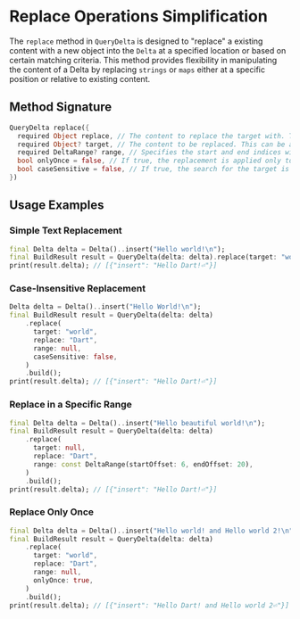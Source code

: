 # Replace Operations Simplification

The `replace` method in `QueryDelta` is designed to "replace" a existing content with a new object into the `Delta` at a specified location or based on certain matching criteria. This method provides flexibility in manipulating the content of a Delta by replacing `strings` or `maps` either at a specific position or relative to existing content.

## Method Signature

```dart 
QueryDelta replace({
  required Object replace, // The content to replace the target with. This can be a String, Operation, List<Operation>, or Map
  required Object? target, // The content to be replaced. This can be a String or Map. If null, the range parameter must be provided
  required DeltaRange? range, // Specifies the start and end indices within the Delta where the replacement should occur. If null, the replacement applies to all occurrences of the target
  bool onlyOnce = false, // If true, the replacement is applied only to the first occurrence of the target. Defaults to false
  bool caseSensitive = false, // If true, the search for the target is case-sensitive. Defaults to false
})
```

## Usage Examples

### Simple Text Replacement

```dart
final Delta delta = Delta()..insert("Hello world!\n");
final BuildResult result = QueryDelta(delta: delta).replace(target: "world", replace: "Dart", range: null).build();
print(result.delta); // [{"insert": "Hello Dart!⏎"}]
```

### Case-Insensitive Replacement

```dart
Delta delta = Delta()..insert("Hello World!\n");
final BuildResult result = QueryDelta(delta: delta)
    .replace(
      target: "world",
      replace: "Dart",
      range: null,
      caseSensitive: false,
    )
    .build();
print(result.delta); // [{"insert": "Hello Dart!⏎"}] 
```

### Replace in a Specific Range

```dart
final Delta delta = Delta()..insert("Hello beautiful world!\n");
final BuildResult result = QueryDelta(delta: delta)
    .replace(
      target: null,
      replace: "Dart",
      range: const DeltaRange(startOffset: 6, endOffset: 20),
    )
    .build();
print(result.delta); // [{"insert": "Hello Dart!⏎"}] 
```

### Replace Only Once

```dart
final Delta delta = Delta()..insert("Hello world! and Hello world 2!\n");
final BuildResult result = QueryDelta(delta: delta)
    .replace(
      target: "world",
      replace: "Dart",
      range: null,
      onlyOnce: true,
    )
    .build();
print(result.delta); // [{"insert": "Hello Dart! and Hello world 2⏎"}] 
```
